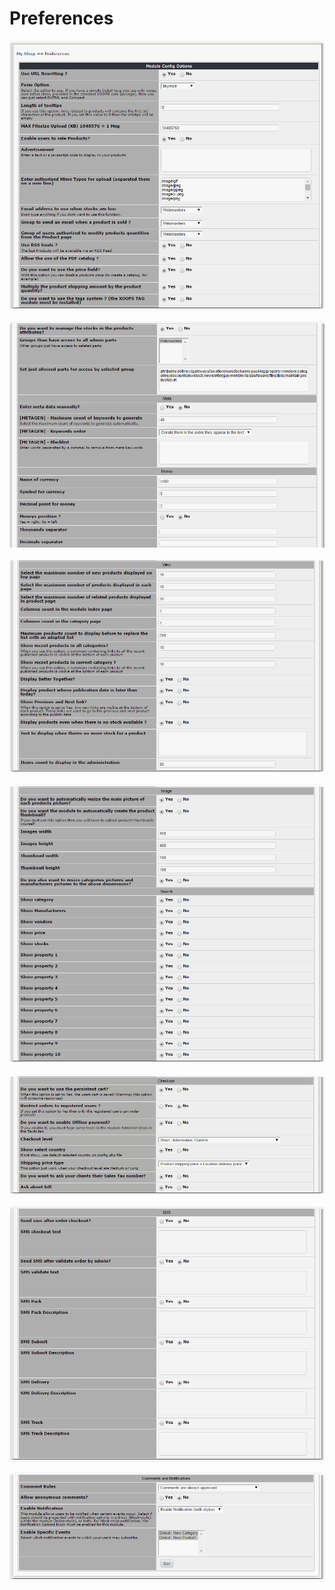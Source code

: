 # Preferences

      

![](.gitbook/assets/preferences0.png)

![](.gitbook/assets/preferences1.png)

![](.gitbook/assets/preferences2.png)

![](.gitbook/assets/preferences3.png)

![](.gitbook/assets/preferences4.png)

![](.gitbook/assets/preferences5.png)

![](.gitbook/assets/preferences6.png)

